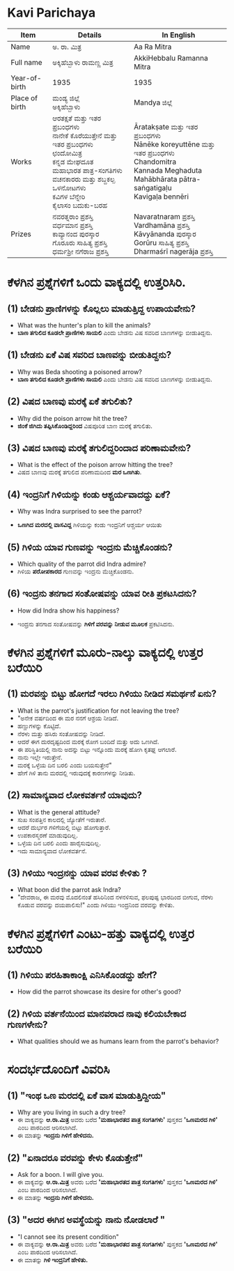 # Kavi Parichaya
|Item | Details| In English|
|-|-|-|
|Name |ಅ. ರಾ. ಮಿತ್ರ| Aa Ra Mitra 
|Full name |ಅಕ್ಕಿಹೆಬ್ಬಾಳು ರಾಮಣ್ಣ ಮಿತ್ರ| AkkiHebbalu Ramanna Mitra
|Year-of-birth|1935| 1935
|Place of birth|ಮಂಡ್ಯ ಜಿಲ್ಲೆ <br> ಅಕ್ಕಿಹೆಬ್ಬಾಳು| Mandya ಜಿಲ್ಲೆ 
|Works|ಆರತಕ್ಷತೆ ಮತ್ತು ಇತರ ಪ್ರಬಂಧಗಳು <br> ನಾನೇಕೆ ಕೊರೆಯುತ್ತೇನೆ ಮತ್ತು ಇತರ ಪ್ರಬಂಧಗಳು  <br> ಛಂದೋಮಿತ್ರ  <br> ಕನ್ನಡ ಮೇಘದೂತ  <br> ಮಹಾಭಾರತ ಪಾತ್ರ-ಸಂಗತಿಗಳು <br> ವಚನಕಾರರು ಮತ್ತು ಶಬ್ದಕಲ್ಪ ಒಳನೋಟಗಳು  <br> ಕವಿಗಳ ಬೆನ್ನೇರಿ <br> ಕೈಲಾಸಂ ಬದುಕು-ಬರಹ| Āratakṣate ಮತ್ತು ಇತರ ಪ್ರಬಂಧಗಳು <br> Nānēke koreyuttēne ಮತ್ತು ಇತರ ಪ್ರಬಂಧಗಳು  <br> Chandomitra <br> Kannada Meghaduta <br> Mahābhārata pātra-saṅgatigaḷu<br> Kavigaḷa bennēri
|Prizes| ನವರತ್ನರಾಂ ಪ್ರಶಸ್ತಿ <br> ವರ್ಧಮಾನ ಪ್ರಶಸ್ತಿ <br> ಕಾವ್ಯಾನಂದ ಪುರಸ್ಕಾರ <br> ಗೊರೂರು ಸಾಹಿತ್ಯ ಪ್ರಶಸ್ತಿ <br> ಧರ್ಮಶ್ರೀ ನಗೆರಾಜ ಪ್ರಶಸ್ತಿ  | Navaratnaram ಪ್ರಶಸ್ತಿ <br> Vardhamāna ಪ್ರಶಸ್ತಿ <br> Kāvyānanda ಪುರಸ್ಕಾರ <br> Gorūru ಸಾಹಿತ್ಯ ಪ್ರಶಸ್ತಿ <br> Dharmaśrī nagerāja ಪ್ರಶಸ್ತಿ

# ಕೆಳಗಿನ ಪ್ರಶ್ನೆಗಳಿಗೆ ಒಂದು ವಾಕ್ಯದಲ್ಲಿ ಉತ್ತರಿಸಿರಿ.
## (1) ಬೇಡನು ಪ್ರಾಣಿಗಳನ್ನು ಕೊಲ್ಲಲು ಮಾಡುತ್ತಿದ್ದ ಉಪಾಯವೇನು?
* What was the hunter's plan to kill the animals?
* **ಬಾಣ ತಗುಲಿದ ಕೂಡಲೇ ಪ್ರಾಣಿಗಳು ಸಾಯಲಿ** ಎಂದು ಬೇಡನು ವಿಷ ಸವರಿದ ಬಾಣಗಳನ್ನು ಬೀಡುತಿದ್ದನು.  

## (1) ಬೇಡನು ಏಕೆ ವಿಷ ಸವರಿದ ಬಾಣವನ್ನು ಬೀಡುತಿದ್ದನು?
* Why was Beda shooting a poisoned arrow?
* **ಬಾಣ ತಗುಲಿದ ಕೂಡಲೇ ಪ್ರಾಣಿಗಳು ಸಾಯಲಿ** ಎಂದು ಬೇಡನು ವಿಷ ಸವರಿದ ಬಾಣಗಳನ್ನು ಬೀಡುತಿದ್ದನು.

## (2) ವಿಷದ ಬಾಣವು ಮರಕ್ಕೆ ಏಕೆ ತಗುಲಿತು?
* Why did the poison arrow hit the tree?
* **ಜಿಂಕೆ ಜಿಗಿದು ತಪ್ಪಿಸಿಕೊಂಡಿದ್ದರಿಂದ** ವಿಷಪೂರಿತ ಬಾಣ ಮರಕ್ಕೆ ತಗುಲಿತು.

## (3) ವಿಷದ ಬಾಣವು ಮರಕ್ಕೆ ತಗುಲಿದ್ದರಿಂದಾದ ಪರಿಣಾಮವೇನು?
* What is the effect of the poison arrow hitting the tree?
* ವಿಷದ ಬಾಣವು ಮರಕ್ಕೆ ತಗುಲಿದ ಪರಿಣಾಮದಿಂದ **ಮರ ಒಣಗಿತು**.

## (4) ಇಂದ್ರನಿಗೆ ಗಿಳಿಯನ್ನು ಕಂಡು ಆಶ್ಚರ್ಯವಾದದ್ದು ಏಕೆ?
* Why was Indra surprised to see the parrot?

* **ಒಣಗಿದ ಮರದಲ್ಲಿ ವಾಸವಿದ್ದ** ಗಿಳಿಯನ್ನು ಕಂಡು ಇಂದ್ರನಿಗೆ ಆಶ್ಚರ್ಯ ಆಯಿತು 

## (5) ಗಿಳಿಯ ಯಾವ ಗುಣವನ್ನು ಇಂದ್ರನು ಮೆಚ್ಚಿಕೊಂಡನು? 
* Which quality of the parrot did Indra admire?
* ಗಿಳಿಯ **ಪರೋಪಕಾರದ** ಗುಣವನ್ನು ಇಂದ್ರನು ಮೆಚ್ಚಿಕೊಂಡನು.

## (6) ಇಂದ್ರನು ತನಗಾದ ಸಂತೋಷವನ್ನು ಯಾವ ರೀತಿ ಪ್ರಕಟಸಿದನು?
* How did Indra show his happiness?

* ಇಂದ್ರನು ತನಗಾದ ಸಂತೋಷವನ್ನು **ಗಿಳಿಗೆ ವರವನ್ನು ನೀಡುವ ಮೂಲಕ** ಪ್ರಕಟಿಸಿದನು.


# ಕೆಳಗಿನ ಪ್ರಶ್ನೆಗಳಿಗೆ ಮೂರು-ನಾಲ್ಕು ವಾಕ್ಯದಲ್ಲಿ ಉತ್ತರ ಬರೆಯಿರಿ

## (1) ಮರವನ್ನು ಬಿಟ್ಟು ಹೋಗದೆ ಇರಲು ಗಿಳಿಯು ನೀಡಿದ ಸಮರ್ಥನೆ ಏನು? 
* What is the parrot's justification for not leaving the tree?
* "ಅನೇಕ ವರ್ಷದಿಂದ ಈ ಮರ ನನಗೆ ಆಶ್ರಯ ನೀಡಿದೆ. 
* ಹಣ್ಣುಗಳನ್ನು ಕೊಟ್ಟಿದೆ.
* ನೆರಳು ಮತ್ತು ಹಸಿರು ಸಂತೋಷವನ್ನು ನೀಡಿದೆ.
* ಆದರೆ ಈಗ ದುರದೃಷ್ಟದಿಂದ ಮರಕ್ಕೆ ರೋಗ ಬಂದಿದೆ ಮತ್ತು ಅದು ಒಣಗಿದೆ. 
* ಈ ಪರಿಸ್ಥಿತಿಯಲ್ಲಿ ನಾನು ಅದನ್ನು ಬಿಟ್ಟು ಇನ್ನೊಂದು ಮರಕ್ಕೆ ಹೋಗಿ ಕೃತಘ್ನ ಆಗಲಾರೆ.
* ನಾನು ಇಲ್ಲೇ ಇರುತ್ತೇನೆ.
* ಮರಕ್ಕೆ ಒಳ್ಳೆಯ ದಿನ ಬರಲಿ ಎಂದು ಬಯಸುತ್ತೇನೆ"
* ಹೇಗೆ ಗಿಳಿ ತಾನು ಮರದಲ್ಲಿ ಇರುವುದಕ್ಕೆ ಕಾರಣಗಳನ್ನು ನೀಡಿತು.
 
## (2) ಸಾಮಾನ್ಯವಾದ ಲೋಕವರ್ತನೆ ಯಾವುದು? 
*  What is the general attitude?
* ಸುಖ ಸಂಪತ್ತಿನ ಕಾಲದಲ್ಲಿ ಜ್ಯೋತೆಗೆ ಇರುತಾರೆ. 
* ಆದರೆ ದುರ್ಭರ ಗಳಿಗೆಯಲ್ಲಿ ಬಿಟ್ಟು ಹೋಗುತ್ತಾರೆ. 
* ಉಪಕಾರಸ್ಮರಣೆ ಮಾಡುವುದಿಲ್ಲ. 
* ಒಳ್ಳೆಯ ದಿನ ಬರಲಿ ಎಂದು ಹಾರೈಸುವುದಿಲ್ಲ.
* ಇದು ಸಾಮಾನ್ಯವಾದ ಲೋಕವರ್ತನೆ.

## (3) ಗಿಳಿಯು ಇಂದ್ರನನ್ನು ಯಾವ ವರವ ಕೇಳಿತು ? 
*  What boon did the parrot ask Indra?  
* "ದೇವರಾಜ, ಈ ಮರವು ಮೊದಲಿನಂತೆ ಹಸಿರಿನಿಂದ ನಳನಳಿಸುವ, ಫಲಪುಷ್ಫ ಭಾರದಿಂದ ಬೀಗುವ, ನೆರಳು ಕೊಡುವ  ವರವನ್ನು ದಯಪಾಲಿಸು!" ಎಂದು ಗಿಳಿಯು ಇಂದ್ರನಿಂದ ವರವನ್ನು ಕೇಳಿತು.

# ಕೆಳಗಿನ ಪ್ರಶ್ನೆಗಳಿಗೆ ಎಂಟು-ಹತ್ತು  ವಾಕ್ಯದಲ್ಲಿ ಉತ್ತರ ಬರೆಯಿರಿ

## (1) ಗಿಳಿಯು ಪರಹಿತಾಕಾಂಕ್ಷಿ ಎನಿಸಿಕೊಂಡದ್ದು ಹೇಗೆ?
* How did the parrot showcase its desire for other's good?

## (2) ಗಿಳಿಯ ವರ್ತನೆಯಿಂದ ಮಾನವರಾದ ನಾವು ಕಲಿಯಬೇಕಾದ ಗುಣಗಳೇನು?
* What qualities should we as humans learn from the parrot's behavior?

# ಸಂದರ್ಭದೊಂದಿಗೆ ವಿವರಿಸಿ

## (1) "ಇಂಥ ಒಣ ಮರದಲ್ಲಿ ಏಕೆ ವಾಸ ಮಾಡುತ್ತಿದ್ದೀಯ"
* Why are you living in such a dry tree?
* ಈ ವಾಕ್ಯವನ್ನು **ಆ.ರಾ.ಮಿತ್ರ** ಅವರು ಬರೆದ **'ಮಹಾಭಾರತದ ಪಾತ್ರ ಸಂಗತಿಗಳು'** ಪುಸ್ತಕದ **'ಒಣಮರದ ಗಿಳಿ'** ಎಂಬ ಪಾಠದಿಂದ ಆರಿಸಲಾಗಿದೆ.
* ಈ ಮಾತನ್ನು **ಇಂದ್ರನು ಗಿಳಿಗೆ  ಹೇಳಿದನು.** 

## (2) "ಏನಾದರೂ ವರವನ್ನು ಕೇಳು ಕೊಡುತ್ತೇನೆ"
* Ask for a boon. I will give you.
* ಈ ವಾಕ್ಯವನ್ನು **ಆ.ರಾ.ಮಿತ್ರ** ಅವರು ಬರೆದ **'ಮಹಾಭಾರತದ ಪಾತ್ರ ಸಂಗತಿಗಳು'** ಪುಸ್ತಕದ **'ಒಣಮರದ ಗಿಳಿ'** ಎಂಬ ಪಾಠದಿಂದ ಆರಿಸಲಾಗಿದೆ.
* ಈ ಮಾತನ್ನು **ಇಂದ್ರನು ಗಿಳಿಗೆ  ಹೇಳಿದನು.** 

## (3) "ಅದರ ಈಗಿನ ಅವಸ್ಥೆಯನ್ನು ನಾನು ನೋಡಲಾರೆ "
* "I cannot see its present condition"
* ಈ ವಾಕ್ಯವನ್ನು **ಆ.ರಾ.ಮಿತ್ರ** ಅವರು ಬರೆದ **'ಮಹಾಭಾರತದ ಪಾತ್ರ ಸಂಗತಿಗಳು'** ಪುಸ್ತಕದ **'ಒಣಮರದ ಗಿಳಿ'** ಎಂಬ ಪಾಠದಿಂದ ಆರಿಸಲಾಗಿದೆ.
* ಈ ಮಾತನ್ನು **ಗಿಳಿ ಇಂದ್ರನಿಗೆ ಹೇಳಿತು.** 

